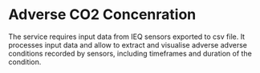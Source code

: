 # Adverse CO2 Concenration

The service requires input data from IEQ sensors exported to csv file. It processes input data and allow to extract and visualise adverse adverse conditions recorded by sensors, including timeframes and duration of the condition. 
